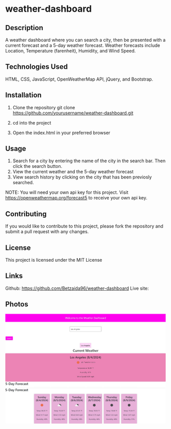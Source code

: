 # weather-dashboard

## Description
A weather dashboard where you can search a city, then be presented with a current forecast and a 5-day weather forecast. Weather forecasts include Location, Temperature (farenheit), Humidity, and Wind Speed.

## Technologies Used
HTML, CSS, JavaScript, OpenWeatherMap API, jQuery, and Bootstrap.

## Installation
1. Clone the repository
git clone https://github.com/yourusername/weather-dashboard.git

2. cd into the project

3. Open the index.html in your preferred browser

## Usage
1. Search for a city by entering the name of the city in the search bar. Then click the search button.
2. View the current weather and the 5-day weather forecast
3. View search history by clicking on the city that has been previosly searched.

NOTE: You will need your own api key for this project. Visit https://openweathermap.org/forecast5 to receive your own api key.

## Contributing
If you would like to contribute to this project, please fork the repository and submit a pull request with any changes.

## License
This project is licensed under the MIT License

## Links
Github: https://github.com/Betzaida96/weather-dashboard
Live site: 

## Photos
![current](assets/photos/current-weather.jpg)
![5-day](assets/photos/5-day-forecast.jpg)
